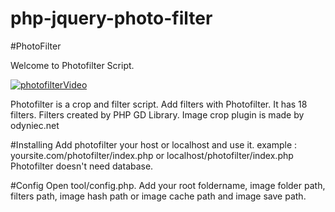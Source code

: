 # php-jquery-photo-filter
#PhotoFilter

Welcome to Photofilter Script. 

[![photofilterVideo](https://i.ytimg.com/vi/iSpFM7Lx-Mo/hqdefault.jpg)](https://www.youtube.com/watch?v=iSpFM7Lx-Mo)


Photofilter is a crop and filter script. 
Add filters with Photofilter. 
It has 18 filters.
Filters created by PHP GD Library.
Image crop plugin is made by odyniec.net

#Installing
Add photofilter your host or localhost and use it.
example : yoursite.com/photofilter/index.php 
or 
localhost/photofilter/index.php
Photofilter doesn't need database.

#Config
Open tool/config.php. Add your root foldername, image folder path, filters path, image hash path or image cache path and image save path.